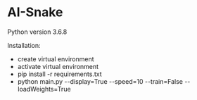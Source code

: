 # AI-Snake

Python version 3.6.8

Installation:
- create virtual environment
- activate virtual environment
- pip install -r requirements.txt 
- python main.py --display=True --speed=10 --train=False --loadWeights=True